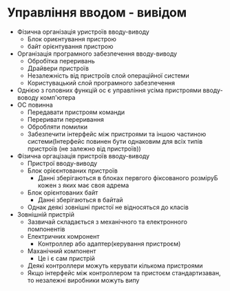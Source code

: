 # Управління вводом - вивідом
- Фізична організація уристроїв вводу-виводу
  - Блок ориєнтування пристрою
  - байт орієнтування пристрою
- Організація програмного забезпечення вводу-виводу
  - Обробітка переривань
  - Драйвери пристроїв
  - Незалежність від пристроїв слой операційної системи
  - Користувацький слой програмного забезпечення
- Однією з головних функцій ос є управління усіма пристроями вводу-воводу комп'ютера
- ОС повинна
  - Передавати пристроям команди
  - Переривати переривання
  - Обробляти помилки
  - Забезпечити інтерфейс між пристроями та іншою частиною системи(Інтерфейс повинен бути однаковим для всіх типів пристроїв (не залежно від пристроїв))
- Фізична оргацізація пристроїв вводу-виводу
  - Пристрої вводу-виводу
  - Блок орієєнтованих пристроїв
    - Данні зберігаються в блоках первгого фіксованого розміруБ кожен з яких має своя адрема
  - Блок орієнтованих байт
    - Данні зберігаються в байтай
  - Однак деякі зовнішні пристої не відносяться до класів
- Зовнішній пристрій 
  - Зазвичай складається з механічного та електронного помпонентів
  - Електричних комронент
    - Контроллер або адаптер(керування пристроєм)
  - Маханічний компонент
    - Це і є сам пристрій
  - Деякі контроллери можуть керувати кількома пристроями
  - Якщо інтерфейс між контроллером та пристоєм стандартизаван, то незалежні виробники можуть випу